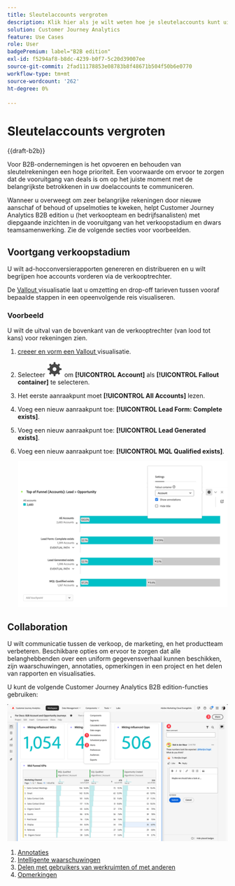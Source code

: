 ```yaml
---
title: Sleutelaccounts vergroten
description: Klik hier als je wilt weten hoe je sleutelaccounts kunt uitbreiden met de Customer Journey Analytics B2B edition.
solution: Customer Journey Analytics
feature: Use Cases
role: User
badgePremium: label="B2B edition"
exl-id: f5294af8-b8dc-4239-b0f7-5c20d39007ee
source-git-commit: 2fad11178853e08783b8f48671b504f50b6e0770
workflow-type: tm+mt
source-wordcount: '262'
ht-degree: 0%

---
```


# Sleutelaccounts vergroten

{{draft-b2b}}

Voor B2B-ondernemingen is het opvoeren en behouden van sleutelrekeningen een hoge prioriteit. Een voorwaarde om ervoor te zorgen dat de vooruitgang van deals is om op het juiste moment met de belangrijkste betrokkenen in uw doelaccounts te communiceren.

Wanneer u overweegt om zeer belangrijke rekeningen door nieuwe aanschaf of behoud of upselmoties te kweken, helpt Customer Journey Analytics B2B edition u (het verkoopteam en bedrijfsanalisten) met diepgaande inzichten in de vooruitgang van het verkoopstadium en dwars teamsamenwerking. Zie de volgende secties voor voorbeelden.

## Voortgang verkoopstadium

U wilt ad-hocconversierapporten genereren en distribueren en u wilt begrijpen hoe accounts vorderen via de verkooptrechter.

De [ Vallout ](/help/analysis-workspace/visualizations/fallout/fallout-flow.md) visualisatie laat u omzetting en drop-off tarieven tussen vooraf bepaalde stappen in een opeenvolgende reis visualiseren.

### Voorbeeld

U wilt de uitval van de bovenkant van de verkooptrechter (van lood tot kans) voor rekeningen zien.

1. [ creeer en vorm een Vallout ](/help/analysis-workspace/visualizations/fallout/configuring-fallout.md) visualisatie.
1. Selecteer ![ Plaatsend ](/help/assets/icons/Setting.svg) om **[!UICONTROL Account]** als **[!UICONTROL Fallout container]** te selecteren.
1. Het eerste aanraakpunt moet **[!UICONTROL All Accounts]** lezen.
1. Voeg een nieuw aanraakpunt toe: **[!UICONTROL Lead Form: Complete exists]**.
1. Voeg een nieuw aanraakpunt toe: **[!UICONTROL Lead Generated exists]**.
1. Voeg een nieuw aanraakpunt toe: **[!UICONTROL MQL Qualified exists]**.

   ![ B2B - kweek zeer belangrijke rekeningen - de progressie van het verkoopstadium - val ](assets/b2b-uc-grow-key-accounts-fallout.png)


## Collaboration

U wilt communicatie tussen de verkoop, de marketing, en het productteam verbeteren. Beschikbare opties om ervoor te zorgen dat alle belanghebbenden over een uniform gegevensverhaal kunnen beschikken, zijn waarschuwingen, annotaties, opmerkingen in een project en het delen van rapporten en visualisaties.

U kunt de volgende Customer Journey Analytics B2B edition-functies gebruiken:

![ B2B gebruiksgeval - kweek zeer belangrijke rekeningen - samenwerking - aandeel ](assets/b2b-uc-grow-key-accounts-share.png)

1. [Annotaties](/help/components/annotations/overview.md)
1. [Intelligente waarschuwingen](/help/components/c-intelligent-alerts/intelligent-alerts.md)
1. [Delen met gebruikers van werkruimten of met anderen](/help/analysis-workspace/curate-share/share-projects.md)
1. [Opmerkingen](/help/analysis-workspace/build-workspace-project/comment-projects.md)
